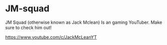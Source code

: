 # JM-squad
JM Squad (otherwise known as Jack Mclean)
Is an gaming YouTuber.
Make sure to check him out!

https://www.youtube.com/c/JackMcLeanYT
